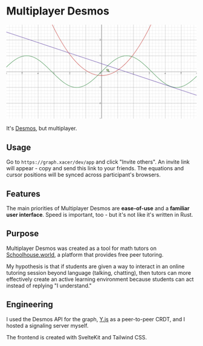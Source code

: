 # Multiplayer Desmos

![preview img](./static/preview.png)

It's [Desmos](https://desmos.com/calculator/), but multiplayer.

## Usage

Go to `https://graph.xacer/dev/app` and click "Invite others". An invite link will appear - copy and send this link to your friends. The equations and cursor positions will be synced across participant's browsers.

## Features

The main priorities of Multiplayer Desmos are **ease-of-use** and a **familiar user interface**. Speed is important, too - but it's not like it's written in Rust.

## Purpose

Multiplayer Desmos was created as a tool for math tutors on [Schoolhouse.world](https://schoolhouse.world/), a platform that provides free peer tutoring.

My hypothesis is that if students are given a way to interact in an online tutoring session beyond language (talking, chatting), then tutors can more effectively create an active learning environment because students can act instead of replying "I understand."


## Engineering

I used the Desmos API for the graph, [Y.js](https://github.com/yjs/yjs) as a peer-to-peer CRDT, and I hosted a signaling server myself.

The frontend is created with SvelteKit and Tailwind CSS.